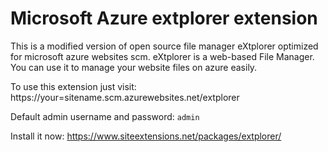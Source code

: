 # Microsoft Azure extplorer extension

This is a modified version of open source file manager eXtplorer optimized for microsoft azure websites scm. eXtplorer is a web-based File Manager. You can use it to manage your website files on azure easily. 

To use this extension just visit: https://your=sitename.scm.azurewebsites.net/extplorer

Default admin username and password: `admin` 


Install it now: https://www.siteextensions.net/packages/extplorer/
